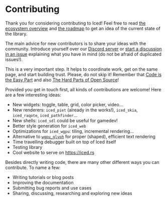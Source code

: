 # Contributing

Thank you for considering contributing to Iced! Feel free to read [the ecosystem overview] and [the roadmap] to get an idea of the current state of the library.

The main advice for new contributors is to share your ideas with the community. Introduce yourself over our [Discord server] or [start a discussion in an issue](https://github.com/iced-rs/iced/issues) explaining what you have in mind (do not be afraid of duplicated issues!).

This is a very important step. It helps to coordinate work, get on the same page, and start building trust. Please, do not skip it! Remember that [Code is the Easy Part] and also [The Hard Parts of Open Source]!

Provided you get in touch first, all kinds of contributions are welcome! Here are a few interesting ideas:

- New widgets: toggle, table, grid, color picker, video...
- New renderers: `iced_piet` (already in the works!), `iced_skia`, `iced_raqote`, `iced_pathfinder`...
- New shells: `iced_sdl` could be useful for gamedev!
- Better style generation for `iced_web`
- Optimizations for `iced_wgpu`: tiling, incremental rendering...
- Alternative to [`wgpu_glyph`] for proper (shaped), efficient text rendering
- Time travelling debugger built on top of Iced itself
- Testing library
- Cool website to serve on https://iced.rs

Besides directly writing code, there are many other different ways you can contribute. To name a few:

- Writing tutorials or blog posts
- Improving the documentation
- Submitting bug reports and use cases
- Sharing, discussing, researching and exploring new ideas

[the ecosystem overview]: ECOSYSTEM.md
[the roadmap]: ROADMAP.md
[Discord server]: https://discord.gg/3xZJ65GAhd
[Code is the Easy Part]: https://youtu.be/DSjbTC-hvqQ?t=1138
[The Hard Parts of Open Source]: https://www.youtube.com/watch?v=o_4EX4dPppA
[`wgpu_glyph`]: https://github.com/hecrj/wgpu_glyph
